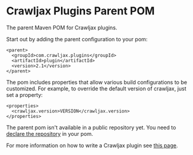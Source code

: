 Crawljax Plugins Parent POM
===========================

The parent Maven POM for Crawljax plugins. 

Start out by adding the parent configuration to your pom:

    <parent>
      <groupId>com.crawljax.plugins</groupId>
      <artifactId>plugin</artifactId>
      <version>2.1</version>
    </parent>

The pom includes properties that allow various build configurations to be customized. 
For example, to override the default version of crawljax, just set a property:

    <properties>
      <crawljax.version>VERSION</crawljax.version>
    </properties>

The parent pom isn't available in a public repository yet. You need to [declare the repository](https://github.com/crawljax/crawljax-mvn-repo) in your pom.


For more information on how to write a Crawljax plugin see [this page](https://github.com/crawljax/crawljax/wiki/Writing-a-plugin).
